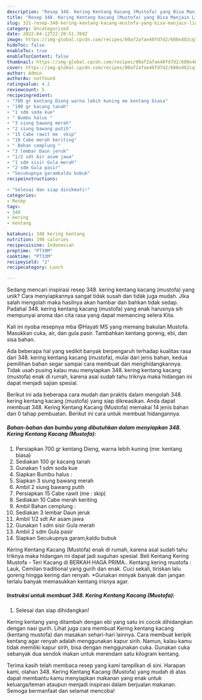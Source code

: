 ```yaml
---
description: "Resep 348. Kering Kentang Kacang (Mustofa) yang Bisa Manjain Lidah"
title: "Resep 348. Kering Kentang Kacang (Mustofa) yang Bisa Manjain Lidah"
slug: 321-resep-348-kering-kentang-kacang-mustofa-yang-bisa-manjain-lidah
category: Uncategorized
date: 2022-04-12T22:20:51.769Z
image: https://img-global.cpcdn.com/recipes/00af2afae40fd7d2/680x482cq70/348-kering-kentang-kacang-mustofa-foto-resep-utama.jpg
hideToc: false
enableToc: true
enableTocContent: false
thumbnail: https://img-global.cpcdn.com/recipes/00af2afae40fd7d2/680x482cq70/348-kering-kentang-kacang-mustofa-foto-resep-utama.jpg
cover: https://img-global.cpcdn.com/recipes/00af2afae40fd7d2/680x482cq70/348-kering-kentang-kacang-mustofa-foto-resep-utama.jpg
author: Admin
authorAv: notfound
ratingvalue: 4.2
reviewcount: 5
recipeingredient:
- "700 gr kentang Dieng warna lebih kuning me kentang biasa"
- "100 gr kacang tanah"
- "1 sdm soda kue"
- " Bumbu halus "
- "3 siung bawang merah"
- "2 siung bawang putih"
- "15 Cabe rawit me  skip"
- "10 Cabe merah keriting"
- " Bahan cemplung "
- "3 lembar Daun jeruk"
- "1/2 sdt Air asam jawa"
- "1 sdm sisir Gula merah"
- "2 sdm Gula pasir"
- "Secukupnya garamkaldu bubuk"
recipeinstructions:

- "Selesai dan siap dinikmati!"
categories:
- Resep
tags:
- 348
- kering
- kentang

katakunci: 348 kering kentang 
nutrition: 198 calories
recipecuisine: Indonesian
preptime: "PT39M"
cooktime: "PT33M"
recipeyield: "2"
recipecategory: Lunch

---
```





Sedang mencari inspirasi resep 348. kering kentang kacang (mustofa) yang unik? Cara menyiapkannya sangat tidak susah dan tidak juga mudah. Jika salah mengolah maka hasilnya akan hambar dan bahkan tidak sedap. Padahal 348. kering kentang kacang (mustofa) yang enak harusnya sih mempunyai aroma dan cita rasa yang dapat memancing selera Kita.





Kali ini nyoba resepnya mba @Hayati MS yang memang bakulan Mustofa. Masukkan cuka, air, dan gula pasir. Tambahkan kentang goreng, ebi, dan sisa bahan.

Ada beberapa hal yang sedikit banyak berpengaruh terhadap kualitas rasa dari 348. kering kentang kacang (mustofa), mulai dari jenis bahan, kedua pemilihan bahan segar sampai cara membuat dan menghidangkannya. Tidak usah pusing kalau mau menyiapkan 348. kering kentang kacang (mustofa) enak di rumah, karena asal sudah tahu triknya maka hidangan ini dapat menjadi sajian spesial.






Berikut ini ada beberapa cara mudah dan praktis dalam mengolah 348. kering kentang kacang (mustofa) yang siap dikreasikan. Anda dapat membuat 348. Kering Kentang Kacang (Mustofa) memakai 14 jenis bahan dan 0 tahap pembuatan. Berikut ini cara untuk membuat hidangannya.

<!--inarticleads1-->

##### Bahan-bahan dan bumbu yang dibutuhkan dalam menyiapkan 348. Kering Kentang Kacang (Mustofa):

1. Persiapkan 700 gr kentang Dieng, warna lebih kuning (me: kentang biasa)
1. Sediakan 100 gr kacang tanah
1. Gunakan 1 sdm soda kue
1. Siapkan  Bumbu halus :
1. Siapkan 3 siung bawang merah
1. Ambil 2 siung bawang putih
1. Persiapkan 15 Cabe rawit (me : skip)
1. Sediakan 10 Cabe merah keriting
1. Ambil  Bahan cemplung :
1. Sediakan 3 lembar Daun jeruk
1. Ambil 1/2 sdt Air asam jawa
1. Gunakan 1 sdm sisir Gula merah
1. Ambil 2 sdm Gula pasir
1. Siapkan Secukupnya garam,kaldu bubuk


Kering Kentang Kacang (Mustofa) enak di rumah, karena asal sudah tahu triknya maka hidangan ini dapat jadi suguhan spesial. Beli Kentang Kering Mustofa - Teri Kacang di BERKAH HAGA PRIMA.. Kentang kering mustofa : Lauk, Cemilan traditional yang gurih dan enak. Cuci sekali, tiriskan lalu goreng hingga kering dan renyah. *Gunakan minyak banyak dan jangan terlalu banyak memasukkan kentang irisnya agar. 

<!--inarticleads2-->

##### Instruksi untuk membuat 348. Kering Kentang Kacang (Mustofa):


1. Selesai dan siap dihidangkan!

Kering kentang yang ditambah dengan ebi yang satu ini cocok dihidangkan dengan nasi gurih. Lihat juga cara membuat Kering kentang kacang (kentang mustofa) dan masakan sehari-hari lainnya. Cara membuat keripik kentang agar renyah adalah menggunakan kapur sirih. Namun, kalau kamu tidak memiliki kapur sirih, bisa dengan menggunakan cuka. Gunakan cuka sebanyak dua sendok makan untuk merendam satu kilogram kentang. 

Terima kasih telah membaca resep yang kami tampilkan di sini. Harapan kami, olahan 348. Kering Kentang Kacang (Mustofa) yang mudah di atas dapat membantu kamu menyiapkan makanan yang enak untuk keluarga/teman ataupun menjadi inspirasi dalam berjualan makanan. Semoga bermanfaat dan selamat mencoba!
